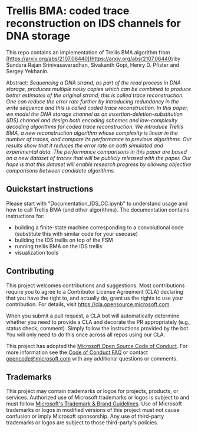 # Trellis BMA: coded trace reconstruction on IDS channels for DNA storage

This repo contains an implementation of Trellis BMA algorithm from [https://arxiv.org/abs/2107.06440](https://arxiv.org/abs/2107.06440) by Sundara Rajan Srinivasavaradhan, Sivakanth Gopi, Henry D. Pfister and Sergey Yekhanin.

Abstract: *Sequencing a DNA strand, as part of the read process in DNA storage, produces multiple noisy copies which can be combined to produce better estimates of the original strand; this is called trace reconstruction. One can reduce the error rate further by introducing redundancy in the write sequence and this is called coded trace reconstruction. In this paper, we model the DNA storage channel as an insertion-deletion-substitution (IDS) channel and design both encoding schemes and low-complexity decoding algorithms for coded trace reconstruction.
We introduce Trellis BMA, a new reconstruction algorithm whose complexity is linear in the number of traces, and compare its performance to previous algorithms. Our results show that it reduces the error rate on both simulated and experimental data. The performance comparisons in this paper are based on a new dataset of traces that will be publicly released with the paper. Our hope is that this dataset will enable research progress by allowing objective comparisons between candidate algorithms.*


## Quickstart instructions

Please start with "Documentation_IDS_CC.ipynb" to understand usage and how to call Trellis BMA (and other algorithms). The documentation contains instructions for:
- building a finite-state machine corresponding to a convolutional code (substitute this with similar code for your usecase)
- building the IDS trellis on top of the FSM
- running trellis BMA on the IDS trellis
- visualization tools

## Contributing

This project welcomes contributions and suggestions.  Most contributions require you to agree to a
Contributor License Agreement (CLA) declaring that you have the right to, and actually do, grant us
the rights to use your contribution. For details, visit https://cla.opensource.microsoft.com.

When you submit a pull request, a CLA bot will automatically determine whether you need to provide
a CLA and decorate the PR appropriately (e.g., status check, comment). Simply follow the instructions
provided by the bot. You will only need to do this once across all repos using our CLA.

This project has adopted the [Microsoft Open Source Code of Conduct](https://opensource.microsoft.com/codeofconduct/).
For more information see the [Code of Conduct FAQ](https://opensource.microsoft.com/codeofconduct/faq/) or
contact [opencode@microsoft.com](mailto:opencode@microsoft.com) with any additional questions or comments.

## Trademarks

This project may contain trademarks or logos for projects, products, or services. Authorized use of Microsoft 
trademarks or logos is subject to and must follow 
[Microsoft's Trademark & Brand Guidelines](https://www.microsoft.com/en-us/legal/intellectualproperty/trademarks/usage/general).
Use of Microsoft trademarks or logos in modified versions of this project must not cause confusion or imply Microsoft sponsorship.
Any use of third-party trademarks or logos are subject to those third-party's policies.
